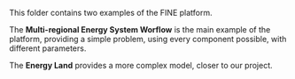 This folder contains two examples of the FINE platform.

The **Multi-regional Energy System Worflow** is the main example of the platform, providing a simple problem, using every component possible, with different parameters.

The **Energy Land** provides a more complex model, closer to our project.
